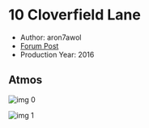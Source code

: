 # 10 Cloverfield Lane

* Author: aron7awol
* [Forum Post](https://www.avsforum.com/threads/bass-eq-for-filtered-movies.2995212/post-56743108)
* Production Year: 2016

## Atmos

![img 0](https://i.imgur.com/tAx3un1.jpg)

![img 1](https://i.imgur.com/TSYYEab.png)

